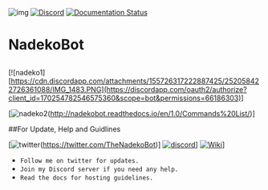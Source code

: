 ![img](https://ci.appveyor.com/api/projects/status/gmu6b3ltc80hr3k9?svg=true)
[![Discord](https://discordapp.com/api/guilds/117523346618318850/widget.png)](https://discord.gg/0ehQwTK2RBjAxzEY)
[![Documentation Status](https://readthedocs.org/projects/nadekobot/badge/?version=latest)](http://nadekobot.readthedocs.io/en/1.0/?badge=latest)
# NadekoBot
##
[![nadeko1][https://cdn.discordapp.com/attachments/155726317222887425/252058422726361088/IMG_1483.PNG](https://discordapp.com/oauth2/authorize?client_id=170254782546575360&scope=bot&permissions=66186303)]

[![nadeko2](https://cdn.discordapp.com/attachments/155726317222887425/252058433052868609/IMG_1484.PNG)(http://nadekobot.readthedocs.io/en/1.0/Commands%20List/)]

##For Update, Help and Guidlines

[![twitter](https://cdn.discordapp.com/attachments/155726317222887425/252037169894391810/IMG_1470.PNG)(https://twitter.com/TheNadekoBot)] [![discord](https://cdn.discordapp.com/attachments/155726317222887425/252029948741550081/IMG_1461.PNG)](https://discord.gg/0ehQwTK2RBjAxzEY)] [![Wiki](https://cdn.discordapp.com/attachments/155726317222887425/252046873408307200/IMG_1476.PNG)](http://nadekobot.readthedocs.io/en/1.0/)]

- `Follow me on twitter for updates.`
- `Join my Discord server if you need any help.`
- `Read the docs for hosting guidelines.` 
